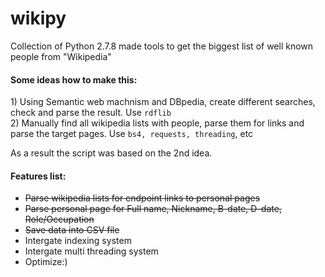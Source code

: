 wikipy
======

Collection of Python 2.7.8 made tools to get the biggest list of well known people from "Wikipedia"

<h4>Some ideas how to make this:</h4>
1) Using Semantic web machnism and DBpedia, create different searches, check and parse the result. Use <code>rdflib</code></br>
2) Manually find all wikipedia lists with people, parse them for links and parse the target pages. Use <code>bs4, requests, threading</code>, etc

As a result the script was based on the 2nd idea. 

<h4>Features list:</h4>
<ul>
<li><s>Parse wikipedia lists for endpoint links to personal pages</s></li>
<li><s>Parse personal page for Full name, Nickname, B-date, D-date, Role/Occupation</s></li>
<li><s>Save data into CSV file</s></li>
<li>Intergate indexing system</li>
<li>Intergate multi threading system</li>
<li>Optimize:)</li>
</ul>
